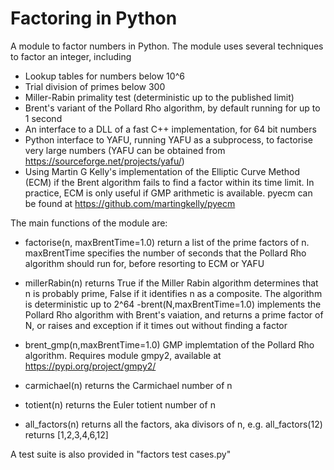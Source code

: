 # Factoring in Python

A module to factor numbers in Python. The module uses several techniques to factor an integer, including 

   - Lookup tables for numbers below 10^6
   - Trial division of primes below 300
   - Miller-Rabin primality test (deterministic up to the published limit)
   - Brent's variant of the Pollard Rho algorithm, by default running for up to 1 second
   - An interface to a DLL of a fast C++ implementation, for 64 bit numbers 
   - Python interface to YAFU, running YAFU as a subprocess, to factorise very large numbers (YAFU can be obtained from https://sourceforge.net/projects/yafu/)
   - Using Martin G Kelly's implementation of the Elliptic Curve Method (ECM) if the Brent algorithm fails to find a factor within its time limit. In practice, ECM is only useful if GMP arithmetic is available. pyecm can be found at https://github.com/martingkelly/pyecm

The main functions of the module are:
- factorise(n, maxBrentTime=1.0) return a list of the prime factors of n. maxBrentTime specifies the number of seconds that the Pollard Rho algorithm should run for, before resorting to ECM or YAFU
- millerRabin(n) returns True if the Miller Rabin algorithm determines that n is probably prime, False if it identifies n as a composite. The algorithm is deterministic up to 2^64
-brent(N,maxBrentTime=1.0) implements the Pollard Rho algorithm with Brent's vaiation, and returns a prime factor of N, or raises and exception if it times out without finding a factor
- brent_gmp(n,maxBrentTime=1.0) GMP implemtation of the Pollard Rho algorithm. Requires module gmpy2, available at https://pypi.org/project/gmpy2/
- carmichael(n) returns the Carmichael number of n

- totient(n) returns the Euler totient number of n
- all_factors(n) returns all the factors, aka divisors of n, e.g. all_factors(12) returns [1,2,3,4,6,12]


A test suite is also provided in "factors test cases.py"



